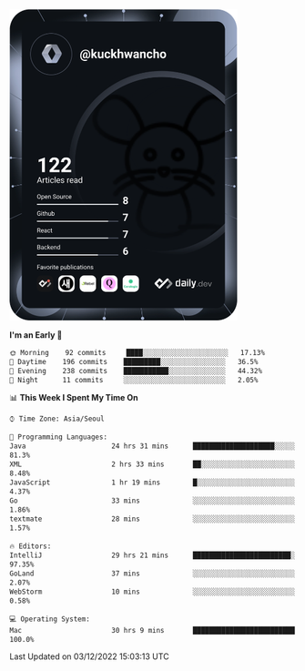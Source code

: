 <a href="https://app.daily.dev/kuckhwancho"><img src="https://github.com/kuckjwi0928/kuckjwi0928/blob/master/devcard.svg" width="400" alt="Kuckjwi Devcard"/></a>

<!--START_SECTION:waka-->
**I'm an Early 🐤** 

```text
🌞 Morning    92 commits     ████░░░░░░░░░░░░░░░░░░░░░   17.13% 
🌆 Daytime    196 commits    █████████░░░░░░░░░░░░░░░░   36.5% 
🌃 Evening    238 commits    ███████████░░░░░░░░░░░░░░   44.32% 
🌙 Night      11 commits     ░░░░░░░░░░░░░░░░░░░░░░░░░   2.05%

```


📊 **This Week I Spent My Time On** 

```text
⌚︎ Time Zone: Asia/Seoul

💬 Programming Languages: 
Java                     24 hrs 31 mins      ████████████████████░░░░░   81.3% 
XML                      2 hrs 33 mins       ██░░░░░░░░░░░░░░░░░░░░░░░   8.48% 
JavaScript               1 hr 19 mins        █░░░░░░░░░░░░░░░░░░░░░░░░   4.37% 
Go                       33 mins             ░░░░░░░░░░░░░░░░░░░░░░░░░   1.86% 
textmate                 28 mins             ░░░░░░░░░░░░░░░░░░░░░░░░░   1.57%

🔥 Editors: 
IntelliJ                 29 hrs 21 mins      ████████████████████████░   97.35% 
GoLand                   37 mins             ░░░░░░░░░░░░░░░░░░░░░░░░░   2.07% 
WebStorm                 10 mins             ░░░░░░░░░░░░░░░░░░░░░░░░░   0.58%

💻 Operating System: 
Mac                      30 hrs 9 mins       █████████████████████████   100.0%

```


 Last Updated on 03/12/2022 15:03:13 UTC
<!--END_SECTION:waka-->
